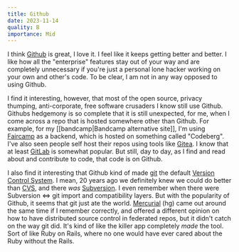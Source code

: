 ```yaml
---
title: Github
date: 2023-11-14
quality: B
importance: Mid
---
```


I think [Github](https://github.com) is great, I love it. I feel like it keeps getting better and better. I like how all the "enterprise" features stay out of your way and are completely unnecessary if you're just a personal lone hacker working on your own and other's code. To be clear, I am not in any way opposed to using Github.

I find it interesting, however, that most of the open source, privacy thumping, anti-corporate, free software crusaders I know still use Github. Githubs hedgemony is so complete that it is still unexpected, for me, when I come across a repo that is hosted somewhere other than Github. For example, for my [[bandcamp|Bandcamp alternative site]], I'm using [Faircamp](https://codeberg.org/simonrepp/faircamp) as a backend, which is hosted on something called "Codeberg". I've also seen people self host their repos using tools like [Gitea](https://gittea.dev/). I know that at least [GitLab](https://about.gitlab.com/) is somewhat popular. But still, day to day, as I find and read about and contribute to code, that code is on Github.

I also find it interesting that Github kind of made [git](https://git-scm.com/book/en/v2/Getting-Started-About-Version-Control) the default [Version Control System](https://en.wikipedia.org/wiki/Version_control). I mean, 20 years ago we definitely knew we could do better than [CVS](https://cvs.nongnu.org/), and there _was_ [Subversion](https://subversion.apache.org/). I even remember when there were Subversion <=> git import and compatibility layers. But with the popularity of Github, it seems that git just ate the world. [Mercurial](https://www.mercurial-scm.org/) (hg) came out around the same time if I remember correctly, and offered a different opinion on how to have distributed source control in federated repos, but it didn't catch on the way git did. It's kind of like the killer app completely _made_ the tool. Sort of like Ruby on Rails, where no one would have ever cared about the Ruby without the Rails.
